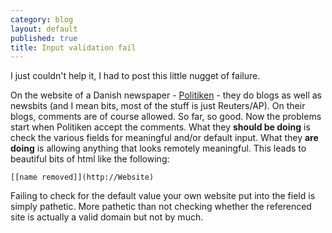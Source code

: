 ```yaml
---
category: blog
layout: default
published: true
title: Input validation fail
---
```

I just couldn't help it, I had to post this little nugget of failure.

On the website of a Danish newspaper - [Politiken](http://www.politiken.dk/) - they do blogs as well as newsbits (and I mean bits, most of the stuff is just Reuters/AP). On their blogs, comments are of course allowed. So far, so good. Now the problems start when Politiken accept the comments. What they **should be doing** is check the various fields for meaningful and/or default input. What they **are doing** is allowing anything that looks remotely meaningful. This leads to beautiful bits of html like the following:

```
[[name removed]](http://Website)

```

Failing to check for the default value your own website put into the field is simply pathetic. More pathetic than not checking whether the referenced site is actually a valid domain but not by much.
